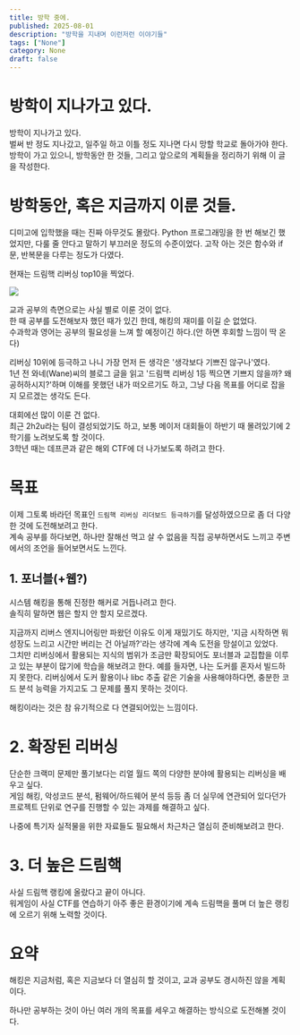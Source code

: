 ```yaml
---
title: 방학 중에.
published: 2025-08-01
description: "방학을 지내며 이런저런 이야기들"
tags: ["None"]
category: None
draft: false
---
```


# 방학이 지나가고 있다.

방학이 지나가고 있다.   
벌써 반 정도 지나갔고, 일주일 하고 이틀 정도 지나면 다시 망할 학교로 돌아가야 한다.   
방학이 가고 있으니, 방학동안 한 것들, 그리고 앞으로의 계획들을 정리하기 위해 이 글을 작성한다.   

# 방학동안, 혹은 지금까지 이룬 것들.

디미고에 입학했을 때는 진짜 아무것도 몰랐다. Python 프로그래밍을 한 번 해보긴 했었지만, 다룰 줄 안다고 말하기 부끄러운 정도의 수준이었다. 고작 아는 것은 함수와 if문, 반복문을 다루는 정도가 다였다.   

현재는 드림핵 리버싱 top10을 찍었다.

<img src='/OnVacation/rev10.png'>

교과 공부의 측면으로는 사실 별로 이룬 것이 없다.   
한 때 공부를 도전해보자 했던 때가 있긴 한데, 해킹의 재미를 이길 순 없었다.   
수과학과 영어는 공부의 필요성을 느껴 할 예정이긴 하다.(안 하면 후회할 느낌이 딱 온다)

리버싱 10위에 등극하고 나니 가장 먼저 든 생각은 '생각보다 기쁘진 않구나'였다.   
1년 전 와네(Wane)씨의 블로그 글을 읽고 '드림핵 리버싱 1등 찍으면 기쁘지 않을까? 왜 공허하시지?'하며 이해를 못했던 내가 떠오르기도 하고, 그냥 다음 목표를 어디로 잡을 지 모르겠는 생각도 든다.

대회에선 많이 이룬 건 없다.   
최근 2h2u라는 팀이 결성되었기도 하고, 보통 메이저 대회들이 하반기 때 몰려있기에 2학기를 노려보도록 할 것이다.   
3학년 때는 데프콘과 같은 해외 CTF에 더 나가보도록 하려고 한다.

# 목표

이제 그토록 바라던 목표인 `드림핵 리버싱 리더보드 등극하기`를 달성하였으므로 좀 더 다양한 것에 도전해보려고 한다.   
계속 공부를 하다보면, 하나만 잘해선 먹고 살 수 없음을 직접 공부하면서도 느끼고 주변에서의 조언을 들어보면서도 느낀다.

## 1. 포너블(+웹?)

시스템 해킹을 통해 진정한 해커로 거듭나려고 한다.   
솔직히 말하면 웹은 할지 안 할지 모르겠다.   

지금까지 리버스 엔지니어링만 파왔던 이유도 이게 재밌기도 하지만, '지금 시작하면 뭐 성장도 느리고 시간만 버리는 건 아닐까?'라는 생각에 계속 도전을 망설이고 있었다.   
그치만 리버싱에서 활용되는 지식의 범위가 조금만 확장되어도 포너블과 교집합을 이루고 있는 부분이 많기에 학습을 해보려고 한다. 예를 들자면, 나는 도커를 혼자서 빌드하지 못한다. 리버싱에서 도커 활용이나 libc 추출 같은 기술을 사용해야하다면, 충분한 코드 분석 능력을 가지고도 그 문제를 풀지 못하는 것이다.

해킹이라는 것은 참 유기적으로 다 연결되어있는 느낌이다.

# 2. 확장된 리버싱

단순한 크랙미 문제만 풀기보다는 리얼 월드 쪽의 다양한 분야에 활용되는 리버싱을 배우고 싶다.   
게임 해킹, 악성코드 분석, 펌웨어/하드웨어 분석 등등 좀 더 실무에 연관되어 있다던가 프로젝트 단위로 연구를 진행할 수 있는 과제를 해결하고 싶다.

나중에 특기자 실적물을 위한 자료들도 필요해서 차근차근 열심히 준비해보려고 한다.

# 3. 더 높은 드림핵

사실 드림핵 랭킹에 올랐다고 끝이 아니다.   
워게임이 사실 CTF를 연습하기 아주 좋은 환경이기에 계속 드림핵을 풀며 더 높은 랭킹에 오르기 위해 노력할 것이다.

# 요약

해킹은 지금처럼, 혹은 지금보다 더 열심히 할 것이고,
교과 공부도 경시하진 않을 계획이다.

하나만 공부하는 것이 아닌 여러 개의 목표를 세우고 해결하는 방식으로 도전해볼 것이다.
